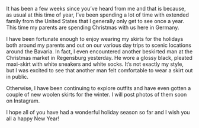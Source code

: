 It has been a few weeks since you’ve heard from me and that is because, as usual at this time of year, I’ve been spending a lot of time with extended family from the United States that I generally only get to see once a year. This time my parents are spending Christmas with us here in Germany.

I have been fortunate enough to enjoy wearing my skirts for the holidays both around my parents and out on our various day trips to scenic locations around the Bavaria. In fact, I even encountered another beskirted man at the Christmas market in Regensburg yesterday. He wore a glossy black, pleated maxi-skirt with white sneakers and white socks. It’s not exactly my style, but I was excited to see that another man felt comfortable to wear a skirt out in public.

Otherwise, I have been continuing to explore outfits and have even gotten a couple of new woolen skirts for the winter. I will post photos of them soon on Instagram.

I hope all of you have had a wonderful holiday season so far and I wish you all a happy New Year!